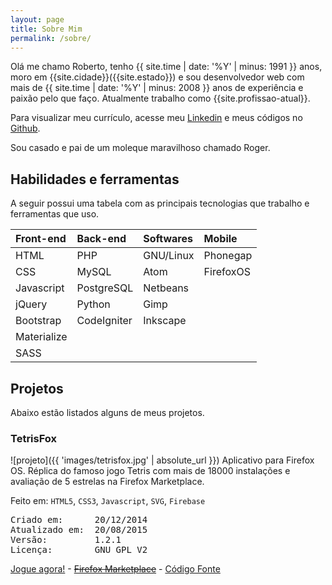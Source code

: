 ```yaml
---
layout: page
title: Sobre Mim
permalink: /sobre/
---
```


Olá me chamo Roberto, tenho {{ site.time | date: '%Y' | minus: 1991 }} anos, moro em {{site.cidade}}({{site.estado}}) e sou desenvolvedor web com mais de {{ site.time | date: '%Y' | minus: 2008 }} anos de experiência e paixão pelo que faço. Atualmente trabalho como {{site.profissao-atual}}. 

Para visualizar meu currículo, acesse meu [Linkedin](https://www.linkedin.com/in/{{site.footer-links.linkedin}}) e meus códigos no [Github](https://www.github.com/{{site.footer-links.github}}).

Sou casado e pai de um moleque maravilhoso chamado Roger.

## Habilidades e ferramentas

A seguir possui uma tabela com as principais tecnologias que trabalho e ferramentas que uso.

| Front-end   | Back-end    | Softwares | Mobile    |
| :---------- | :---------- | :-------- | :-------- |
| HTML        | PHP         | GNU/Linux | Phonegap  |
| CSS         | MySQL       | Atom      | FirefoxOS |
| Javascript  | PostgreSQL  | Netbeans  |
| jQuery      | Python      | Gimp      |
| Bootstrap   | CodeIgniter | Inkscape  |
| Materialize |             |           |
| SASS        |             |           |

## Projetos

Abaixo estão listados alguns de meus projetos.

### TetrisFox
![projeto]({{ 'images/tetrisfox.jpg' | absolute_url }})
Aplicativo para Firefox OS.
Réplica do famoso jogo Tetris com mais de 18000 instalações e avaliação de 5 estrelas na Firefox Marketplace.

Feito em: <code>HTML5</code>, <code>CSS3</code>, <code>Javascript</code>, <code>SVG</code>, <code>Firebase</code>
<pre>
Criado em:      20/12/2014
Atualizado em:	20/08/2015
Versão:	        1.2.1
Licença:        GNU GPL V2
</pre>

[Jogue agora!](http://robertopc.github.io/tetrisfox) - [<strike>Firefox Marketplace</strike>](https://marketplace.firefox.com/app/tetrisfox) - [Código Fonte](https://github.com/robertopc/tetrisfox)